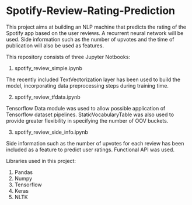 # Spotify-Review-Rating-Prediction

This project aims at building an NLP machine that predicts the rating of the Spotify app based on the user reviews. A recurrent neural network will be used. Side information such as the number of upvotes and the time of publication will also be used as features.

This repository consists of three Jupyter Notbooks:

1. spotify_review_simple.ipynb

The recently included TextVectorization layer has been used to build the model, incorporating data preprocessing steps during training time.

2. spotify_review_tfdata.ipynb

Tensorflow Data module was used to allow possible application of Tensorflow dataset pipelines. StaticVocabularyTable was also used to provide greater flexibility in specifying the number of OOV buckets.

3. spotify_review_side_info.ipynb

Side information such as the number of upvotes for each review has been included as a feature to predict user ratings. Functional API was used.

Libraries used in this project:
1. Pandas
2. Numpy
3. Tensorflow
4. Keras
5. NLTK
